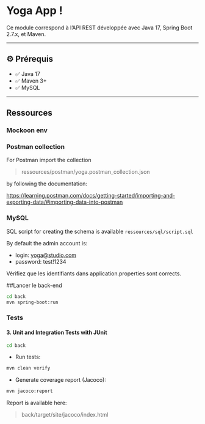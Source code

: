 # Yoga App !

Ce module correspond à l’API REST développée avec Java 17, Spring Boot 2.7.x, et Maven.

---

## ⚙️ Prérequis

- ✅ Java 17
- ✅ Maven 3+
- ✅ MySQL

---

## Ressources

### Mockoon env 

### Postman collection

For Postman import the collection

> ressources/postman/yoga.postman_collection.json 

by following the documentation: 

https://learning.postman.com/docs/getting-started/importing-and-exporting-data/#importing-data-into-postman


### MySQL

SQL script for creating the schema is available `ressources/sql/script.sql`

By default the admin account is:
- login: yoga@studio.com
- password: test!1234

Vérifiez que les identifiants dans application.properties sont corrects.

 ##Lancer le back-end
```bash
cd back 
mvn spring-boot:run 
```
### Tests

#### 3. Unit and Integration Tests with JUnit

```bash
cd back
```

- Run tests:

```bash
mvn clean verify
```

- Generate coverage report (Jacoco):

```bash
mvn jacoco:report
```

Report is available here:

> back/target/site/jacoco/index.html

